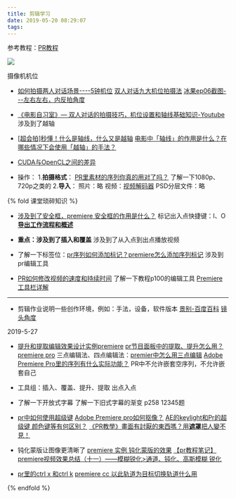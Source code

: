 ```yaml
---
title: 剪辑学习
date: 2019-05-20 08:29:07
tags:
---
```


参考教程：[PR教程](https://www.bilibili.com/video/av23529092?from=search&seid=11932952492968485672)

![](https://timgsa.baidu.com/timg?image&quality=80&size=b9999_10000&sec=1559671492671&di=0e8470197b9ef46130386ddd2efe8147&imgtype=0&src=http%3A%2F%2Fb-ssl.duitang.com%2Fuploads%2Fitem%2F201712%2F25%2F20171225120302_RVnrs.png)

<!-- more -->

摄像机机位
* [如何拍摄两人对话场景----5钟机位](http://www.360doc.com/content/16/0503/21/30016960_556017052.shtml)
[双人对话九大机位拍摄法](http://k.sina.com.cn/article_6431643003_17f5b157b0010095j9.html?sudaref=www.baidu.com&display=0&retcode=0)
[冰果ep06截图---左右左右，内反拍角度](https://www.douban.com/note/256460375/)
* [《电影自习室》— 双人对话的拍摄技巧，机位设置和轴线基础知识-Youtube](https://www.youtube.com/watch?v=LfjUcuHEB0o)
涉及到了越轴
* [[超会拍]秒懂！什么是轴线，什么又是越轴](https://www.bilibili.com/video/av49473011?from=search&seid=15381624454610275180)
[电影中「轴线」的作用是什么？在哪些情况下会使用「越轴」的手法？](https://www.zhihu.com/question/20351475)

* [CUDA与OpenCL之间的差异](https://www.jianshu.com/p/4fad4f91edd4)
* 操作：
1.**拍摄格式**：
[PR里素材的序列你真的用对了吗？](http://blog.sina.com.cn/s/blog_140ffdf6f0102x9ip.html)
了解一下1080p、720p之类的
2.**导入**：
照片：略
视频：[视频解码器](https://baike.baidu.com/item/视频解码器#1_1)
PSD分层文件：略

{% fold 课堂琐碎知识 %}

* [涉及到了安全框，premiere 安全框的作用是什么？](https://www.zhihu.com/question/288687205)
标记出入点快捷键：I、O
[**导出工作流程和概述**](https://helpx.adobe.com/cn/premiere-pro/using/workflow-overview-exporting.html)

* **重点：涉及到了插入和覆盖**
涉及到了从入点到出点播放视频

* 了解一下标签位：[pr序列如何添加标记？premiere怎么添加序列标记](https://jingyan.baidu.com/article/67508eb40c19b79cca1ce414.html)
涉及到pr编辑工具

* [PR如何修改视频的速度和持续时间](https://jingyan.baidu.com/article/e75057f2066c2aebc81a8973.html)
了解一下教程p100的编辑工具
[Premiere工具栏详解](https://blog.csdn.net/zszeng/article/details/40489595)
---------
* 剪辑作业说明一些创作环境，例如：手法，设备，软件版本
[景别-百度百科](https://baike.baidu.com/item/景别/4093427?fr=aladdin#3_1)
[镜头角度](https://baike.baidu.com/item/拍摄角度/5380742)

2019-5-27

* [提升和提取编辑效果设计实例premiere](https://jingyan.baidu.com/article/fdbd4277bdca10b89f3f4845.html)
[pr节目面板中的提取、提升怎么用？premiere pro](https://jingyan.baidu.com/article/9c69d48fec633413c9024ef5.html)
三点编辑法、四点编辑法：[premier中怎么用三点编辑](https://jingyan.baidu.com/article/a65957f4d57deb24e67f9bb0.html)
[Adobe Premiere Pro里的序列有什么实际功能？](https://www.zhihu.com/question/53169883)
PR中不允许嵌套空序列，不允许嵌套自己

* 工具组：插入、覆盖、提升、提取
出点入点

* 了解一下开放式字幕
了解一下旧式字幕的渐变
p258 12345题

* [pr中如何使用超级键](https://jingyan.baidu.com/article/9c69d48fdd1cc713c9024e0c.html)
[Adobe Premiere pro如何抠像？](https://jingyan.baidu.com/article/a3761b2ba004561576f9aa2c.html)
[AE的keylight和Pr的超级键 颜色键等有何区别？](https://www.zhihu.com/question/285371137)
[《PR教學》畫面有討厭的東西嗎？用**遮罩**把人變不見！](https://hubermovie.com/prmask)

* 钝化蒙版让图像更清晰了
[premiere 实例 钝化蒙版的效果](https://jingyan.baidu.com/article/647f0115fff0457f2148a81b.html)
[【pr教程笔记】premiere视频效果总结（十一）——模糊锐化>通道、钝化、高斯模糊 锐化](https://www.bilibili.com/read/cv319945/)  

* [pr里的ctrl x 和ctrl k](https://zhidao.baidu.com/question/1241761938367314259.html)
[premiere cc 以此轨道为目标切换轨道什么用](https://zhidao.baidu.com/question/1576664186150389380.html)


{% endfold %}

